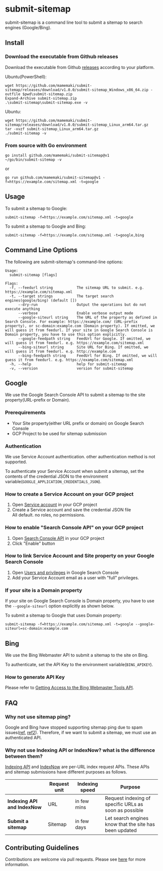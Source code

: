 # submit-sitemap
submit-sitemap is a command line tool to submit a sitemap to search engines (Google/Bing).

## Install

### Download the executable from Github releases

Download the executable from Github [releases](https://github.com/mamemaki/submit-sitemap/releases) according to your platform.

Ubuntu(PowerShell):
```
wget https://github.com/mamemaki/submit-sitemap/releases/download/v1.0.0/submit-sitemap_Windows_x86_64.zip -outfile $pwd\submit-sitemap.zip
Expand-Archive submit-sitemap.zip
.\submit-sitemap\submit-sitemap.exe -v
```

Ubuntu:
```
wget https://github.com/mamemaki/submit-sitemap/releases/download/v1.0.0/submit-sitemap_Linux_arm64.tar.gz
tar -xvzf submit-sitemap_Linux_arm64.tar.gz
./submit-sitemap -v
```

### From source with Go environment

```
go install github.com/mamemaki/submit-sitemap@v1
~/go/bin/submit-sitemap -v
```

or 

```
go run github.com/mamemaki/submit-sitemap@v1 -f=https://example.com/sitemap.xml -t=google
```

## Usage
To submit a sitemap to Google:
```
submit-sitemap -f=https://example.com/sitemap.xml -t=google
```

To submit a sitemap to Google and Bing:
```
submit-sitemap -f=https://example.com/sitemap.xml -t=google,bing
```

## Command Line Options

The following are submit-sitemap's command-line options:

```
Usage:
  submit-sitemap [flags]

Flags:
  -f, --feedurl string           The sitemap URL to submit. e.g. https://example.com/sitemap.xml
  -t, --target strings           The target search engines(google/bing) (default [])
      --dry-run                  Output the operations but do not execute anything
      --verbose                  Enable verbose output mode
      --google-siteurl string    The URL of the property as defined in Search Console. For example: https://example.com/ (URL-prefix property), or sc-domain:example.com (Domain property). If omitted, we will guess it from feedurl. If your site in Google Search Console is Domain property, you have to use this option explicitly.
      --google-feedpath string   FeedUrl for Google. If omitted, we will guess it from feedurl. e.g. https://example.com/sitemap.xml
      --bing-siteurl string      Site URL for Bing. If omitted, we will guess it from feedurl. e.g. http://example.com
      --bing-feedpath string     FeedUrl for Bing. If omitted, we will guess it from feedurl. e.g. https://example.com/sitemap.xml
  -h, --help                     help for submit-sitemap
  -v, --version                  version for submit-sitemap
```

## Google
We use the Google Search Console API to submit a sitemap to the site property(URL-prefix or Domain).

### Prerequirements

- Your Site property(either URL prefix or domain) on Google Search Console
- GCP Project to be used for sitemap submission

### Authentication
We use Service Account authentication. other authentication method is not supported.

To authenticate your Service Account when submit a sitemap, set the contents of the credential JSON to the environment variable(`GOOGLE_APPLICATION_CREDENTIALS_JSON`).

### How to create a Service Account on your GCP project
1. Open [Service account](https://search.google.com/search-console/users) in your GCP project
1. Create a Service account and save the credential JSON file\
   All default. no roles, no permissions.

### How to enable "Search Console API" on your GCP project
1. Open [Search Console API](https://console.cloud.google.com/apis/library/searchconsole.googleapis.com) in your GCP project
1. Click "Enable" button

### How to link Service Account and Site property on your Google Search Console
1. Open [Users and privileges](https://search.google.com/search-console/users) in Google Search Console
1. Add your Service Account email as a user with "full" privileges.

### If your site is a Domain property
If your site on Google Search Console is Domain property, you have to use the `--google-siteurl` option explicitly as shown below.

To submit a sitemap to Google that uses Domain property:
```
submit-sitemap -f=https://example.com/sitemap.xml -t=google --google-siteurl=sc-domain:example.com
```

## Bing
We use the Bing Webmaster API to submit a sitemap to the site on Bing.

To authenticate, set the API Key to the environment variable(`BING_APIKEY`).

### How to generate API Key
Please refer to [Getting Access to the Bing Webmaster Tools API](https://learn.microsoft.com/en-us/bingwebmaster/getting-access#using-api-key).

## FAQ

### Why not use sitemap ping?
Google and Bing have stopped supporting sitemap ping due to spam issues([ref](https://developers.google.com/search/blog/2023/06/sitemaps-lastmod-ping), [ref2](https://blogs.bing.com/webmaster/may-2022/Spring-cleaning-Removed-Bing-anonymous-sitemap-submission)). Therefore, if we want to submit a sitemap, we must use an authenticated API.

### Why not use Indexing API or IndexNow? what is the difference between them?
[Indexing API](https://developers.google.com/search/apis/indexing-api/v3/reference/indexing/rest/v3/urlNotifications/publish) and [IndexNow](https://www.indexnow.org/) are per-URL index request APIs. These APIs and sitemap submissions have different purposes as follows.

| | Request unit | Indexing speed | Purpose |
| ------------- | ------------- | ------------- | ------------- |
| **Indexing API and IndexNow**  | URL | in few mins | Request indexing of specific URLs as soon as possible
| **Submit a sitemap**  | Sitemap | in few days | Let search engines know that the site has been updated

## Contributing Guidelines

Contributions are welcome via pull requests. Please see [here](docs/CONTRIBUTING.md) for more information.
